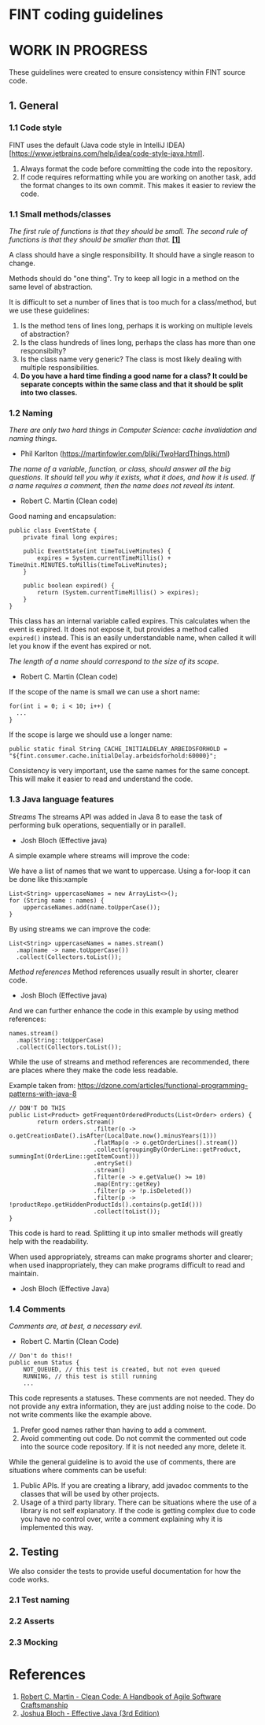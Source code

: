 # FINT coding guidelines

# WORK IN PROGRESS

These guidelines were created to ensure consistency within FINT source code.


## 1. General

### 1.1 Code style

FINT uses the default (Java code style in IntelliJ IDEA)[https://www.jetbrains.com/help/idea/code-style-java.html].  

1. Always format the code before committing the code into the repository.  
2. If code requires reformatting while you are working on another task, add the format changes to its own commit. This makes it easier to review the code. 


### 1.1 Small methods/classes

_The first rule of functions is that they should be small._
_The second rule of functions is that they should be smaller than that._ **[[1]](#references)**

A class should have a single responsibility. It should have a single reason to change.

Methods should do "one thing". Try to keep all logic in a method on the same level of abstraction.

It is difficult to set a number of lines that is too much for a class/method, but we use these guidelines:
1. Is the method tens of lines long, perhaps it is working on multiple levels of abstraction? 
2. Is the class hundreds of lines long, perhaps the class has more than one responsibilty?
3. Is the class name very generic? The class is most likely dealing with multiple responsibilities.
4. **Do you have a hard time finding a good name for a class? It could be  separate concepts within the same class and that it should be split into two classes.**


### 1.2 Naming

_There are only two hard things in Computer Science: cache invalidation and naming things._
- Phil Karlton (https://martinfowler.com/bliki/TwoHardThings.html)

_The name of a variable, function, or class, should answer all the big questions. It should tell you why it exists, what it does, and how it is used. If a name requires a comment, then the name does not reveal its intent._
- Robert C. Martin (Clean code)

Good naming and encapsulation:
```
public class EventState {
    private final long expires;

    public EventState(int timeToLiveMinutes) {
        expires = System.currentTimeMillis() + TimeUnit.MINUTES.toMillis(timeToLiveMinutes);
    }

    public boolean expired() {
        return (System.currentTimeMillis() > expires);
    }
}
```

This class has an internal variable called expires. This calculates when the event is expired. It does not expose it, but provides a method called `expired()` instead. This is an easily understandable name, when called it will let you know if the event has expired or not.

_The length of a name should correspond to the size of its scope._
- Robert C. Martin (Clean code)

If the scope of the name is small we can use a short name:
```
for(int i = 0; i < 10; i++) {
  ...
}
```

If the scope is large we should use a longer name:
```
public static final String CACHE_INITIALDELAY_ARBEIDSFORHOLD = "${fint.consumer.cache.initialDelay.arbeidsforhold:60000}";
```

Consistency is very important, use the same names for the same concept. This will make it easier to read and understand the code.


### 1.3 Java language features

*Streams*
The streams API was added in Java 8 to ease the task of performing bulk operations, sequentially or in parallell. 
- Josh Bloch (Effective java)

A simple example where streams will improve the code:

We have a list of names that we want to uppercase. Using a for-loop it can be done like this:xample
```
List<String> uppercaseNames = new ArrayList<>();
for (String name : names) {
    uppercaseNames.add(name.toUpperCase());
}
```

By using streams we can improve the code:
```
List<String> uppercaseNames = names.stream()
  .map(name -> name.toUpperCase())
  .collect(Collectors.toList());
```

*Method references*
Method references usually result in shorter, clearer code.
- Josh Bloch (Effective java)

And we can further enhance the code in this example by using method references:
```
names.stream()
  .map(String::toUpperCase)
  .collect(Collectors.toList());
```

While the use of streams and method references are recommended, there are places where they make the code less readable.

Example taken from: https://dzone.com/articles/functional-programming-patterns-with-java-8
```
// DON'T DO THIS
public List<Product> getFrequentOrderedProducts(List<Order> orders) {
        return orders.stream()
                        .filter(o -> o.getCreationDate().isAfter(LocalDate.now().minusYears(1)))
                        .flatMap(o -> o.getOrderLines().stream())
                        .collect(groupingBy(OrderLine::getProduct, summingInt(OrderLine::getItemCount)))
                        .entrySet()
                        .stream()
                        .filter(e -> e.getValue() >= 10)
                        .map(Entry::getKey)
                        .filter(p -> !p.isDeleted())
                        .filter(p -> !productRepo.getHiddenProductIds().contains(p.getId()))
                        .collect(toList());
}
```

This code is hard to read. Splitting it up into smaller methods will greatly help with the readability.

When used appropriately, streams can make programs shorter and clearer; when used inappropriately, they can make programs difficult to read and maintain.
- Josh Bloch (Effective Java)


### 1.4 Comments
 
_Comments are, at best, a necessary evil._
- Robert C. Martin (Clean Code)

```
// Don't do this!!
public enum Status {
    NOT_QUEUED, // this test is created, but not even queued
    RUNNING, // this test is still running
    ...
```

This code represents a statuses. These comments are not needed. They do not provide any extra information, they are just adding noise to the code. Do not write comments like the example above.

1. Prefer good names rather than having to add a comment.
2. Avoid commenting out code. Do not commit the commented out code into the source code repository. If it is not needed any more, delete it.

While the general guideline is to avoid the use of comments, there are situations where comments can be useful:
1. Public APIs. If you are creating a library, add javadoc comments to the classes that will be used by other projects.
2. Usage of a third party library. There can be situations where the use of a library is not self explanatory. If the code is getting complex due to code you have no control over, write a comment explaining why it is implemented this way.


## 2. Testing

We also consider the tests to provide useful documentation for how the code works.

### 2.1 Test naming

### 2.2 Asserts

### 2.3 Mocking

# References

1. [Robert C. Martin - Clean Code: A Handbook of Agile Software Craftsmanship](https://www.amazon.com/Clean-Code-Handbook-Software-Craftsmanship/dp/0132350882)
2. [Joshua Bloch - Effective Java (3rd Edition)](https://www.amazon.com/Effective-Java-3rd-Joshua-Bloch/dp/0134685997)